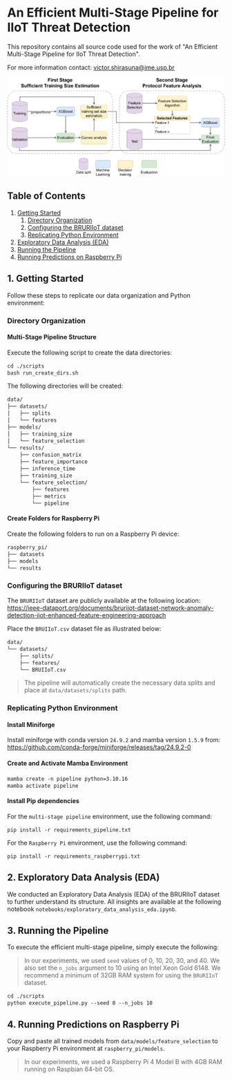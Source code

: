 # An Efficient Multi-Stage Pipeline for IIoT Threat Detection

This repository contains all source code used for the work of "An Efficient Multi-Stage Pipeline for IIoT Threat Detection".

For more information contact: victor.shirasuna@ime.usp.br

![Multi-Stage Pipeline](./images/multi-stage_pipeline.png)

## Table of Contents

1. [Getting Started](#1-getting-started)
    1. [Directory Organization](#directory-organization)
    2. [Configuring the BRURIIoT dataset](#configuring-the-bruriiot-dataset)
    3. [Replicating Python Environment](#replicating-python-environment)
2. [Exploratory Data Analysis (EDA)](#2-exploratory-data-analysis-eda)
3. [Running the Pipeline](#3-running-the-pipeline)
4. [Running Predictions on Raspberry Pi](#4-running-predictions-on-raspberry-pi)

## 1. Getting Started

Follow these steps to replicate our data organization and Python environment:

### Directory Organization

#### Multi-Stage Pipeline Structure

Execute the following script to create the data directories:
```shell
cd ./scripts
bash run_create_dirs.sh
```

The following directories will be created:
```
data/
├── datasets/
│   ├── splits
│   └── features
├── models/
│   ├── training_size
│   └── feature_selection
└── results/
    ├── confusion_matrix
    ├── feature_importance
    ├── inference_time
    ├── training_size
    └── feature_selection/
        ├── features
        ├── metrics
        └── pipeline
```

#### Create Folders for Raspberry Pi

Create the following folders to run on a Raspberry Pi device:
```
raspberry_pi/
├── datasets
├── models
└── results
```

### Configuring the BRURIIoT dataset

The `BRURIIoT` dataset are publicly available at the following location: https://ieee-dataport.org/documents/bruriiot-dataset-network-anomaly-detection-iiot-enhanced-feature-engineering-approach

Place the `BRUIIoT.csv` dataset file as illustrated below:
```
data/
└── datasets/
    ├── splits/
    ├── features/
    └── BRUIIoT.csv
```

> The pipeline will automatically create the necessary data splits and place at `data/datasets/splits` path.

### Replicating Python Environment

#### Install Miniforge

Install miniforge with conda version `24.9.2` and mamba version `1.5.9` from: https://github.com/conda-forge/miniforge/releases/tag/24.9.2-0

#### Create and Activate Mamba Environment

```shell
mamba create -n pipeline python=3.10.16
mamba activate pipeline
```

#### Install Pip dependencies

For the `multi-stage pipeline` environment, use the following command:
```shell
pip install -r requirements_pipeline.txt
```

For the `Raspberry Pi` environment, use the following command:
```shell
pip install -r requirements_raspberrypi.txt
```

## 2. Exploratory Data Analysis (EDA)

We conducted an Exploratory Data Analysis (EDA) of the BRURIIoT dataset to further understand its structure. All insights are available at the following notebook `notebooks/exploratory_data_analysis_eda.ipynb`.

## 3. Running the Pipeline

To execute the efficient multi-stage pipeline, simply execute the following:
> In our experiments, we used `seed` values of 0, 10, 20, 30, and 40. We also set the `n_jobs` argument to 10 using an Intel Xeon Gold 6148.
> We recommend a minimum of 32GB RAM system for using the `BRURIIoT` dataset.
```shell
cd ./scripts
python execute_pipeline.py --seed 0 --n_jobs 10
```

## 4. Running Predictions on Raspberry Pi

Copy and paste all trained models from `data/models/feature_selection` to your Raspberry Pi environment at `raspberry_pi/models`.
> In our experiments, we used a Raspberry Pi 4 Model B with 4GB RAM running on Raspbian 64-bit OS.